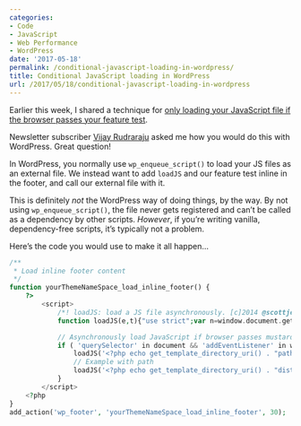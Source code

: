 ```yaml
---
categories:
- Code
- JavaScript
- Web Performance
- WordPress
date: '2017-05-18'
permalink: /conditional-javascript-loading-in-wordpress/
title: Conditional JavaScript loading in WordPress
url: /2017/05/18/conditional-javascript-loading-in-wordpress
---
```


Earlier this week, I shared a technique for [only loading your JavaScript file if the browser passes your feature test](/how-to-only-load-your-javascript-file-if-the-browser-supports-your-code/).

Newsletter subscriber [Vijay Rudraraju](http://vjdesign.com.au) asked me how you would do this with WordPress. Great question!

In WordPress, you normally use `wp_enqueue_script()` to load your JS files as an external file. We instead want to add `loadJS` and our feature test inline in the footer, and call our external file with it.

This is definitely *not* the WordPress way of doing things, by the way. By not using `wp_enqueue_script()`, the file never gets registered and can’t be called as a dependency by other scripts. *However*, if you’re writing vanilla, dependency-free scripts, it’s typically not a problem.

Here’s the code you would use to make it all happen...

```php
/**
 * Load inline footer content
 */
function yourThemeNameSpace_load_inline_footer() {
	?>
		<script>
			/*! loadJS: load a JS file asynchronously. [c]2014 @scottjehl, Filament Group, Inc. (Based on http://goo.gl/REQGQ by Paul Irish). Licensed MIT */
			function loadJS(e,t){"use strict";var n=window.document.getElementsByTagName("script")[0],o=window.document.createElement("script");return o.src=e,o.async=!0,n.parentNode.insertBefore(o,n),t&&"function"==typeof t&&(o.onload=t),o}

			// Asynchronously load JavaScript if browser passes mustard test
			if ( 'querySelector' in document && 'addEventListener' in window ) {
				loadJS('<?php echo get_template_directory_uri() . "path/to/your/js/file.js"; ?>');
				// Example with path
				loadJS('<?php echo get_template_directory_uri() . "dist/js/my-scripts.js"; ?>');
			}
		</script>
	<?php
}
add_action('wp_footer', 'yourThemeNameSpace_load_inline_footer', 30);
```